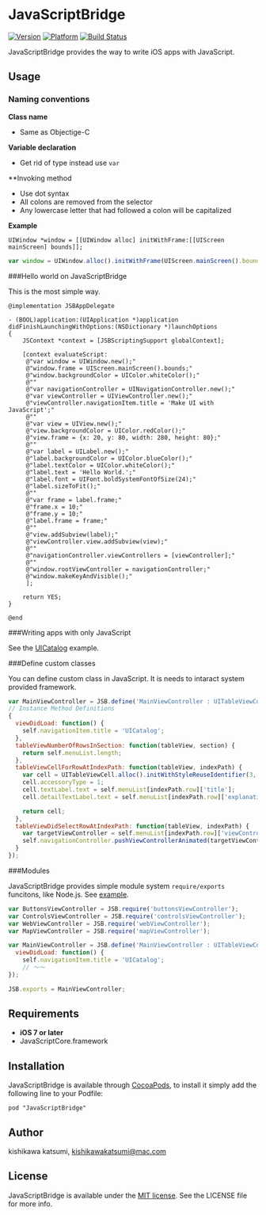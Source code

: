 # JavaScriptBridge

[![Version](http://cocoapod-badges.herokuapp.com/v/JavaScriptBridge/badge.png)](http://cocoadocs.org/docsets/JavaScriptBridge)
[![Platform](http://cocoapod-badges.herokuapp.com/p/JavaScriptBridge/badge.png)](http://cocoadocs.org/docsets/JavaScriptBridge)
[![Build Status](https://travis-ci.org/kishikawakatsumi/JavaScriptBridge.png?branch=master)](https://travis-ci.org/kishikawakatsumi/JavaScriptBridge)

JavaScriptBridge provides the way to write iOS apps with JavaScript.

## Usage

### Naming conventions

**Class name**
- Same as Objectige-C

**Variable declaration**
- Get rid of type instead use `var`

**Invoking method
- Use dot syntax
- All colons are removed from the selector
- Any lowercase letter that had followed a colon will be capitalized


**Example**

```objc
UIWindow *window = [[UIWindow alloc] initWithFrame:[[UIScreen mainScreen] bounds]];
```

```javascript
var window = UIWindow.alloc().initWithFrame(UIScreen.mainScreen().bounds);
```

###Hello world on JavaScriptBridge

This is the most simple way.

```objc
@implementation JSBAppDelegate

- (BOOL)application:(UIApplication *)application didFinishLaunchingWithOptions:(NSDictionary *)launchOptions
{
    JSContext *context = [JSBScriptingSupport globalContext];
    
    [context evaluateScript:
     @"var window = UIWindow.new();"
     @"window.frame = UIScreen.mainScreen().bounds;"
     @"window.backgroundColor = UIColor.whiteColor();"
     @""
     @"var navigationController = UINavigationController.new();"
     @"var viewController = UIViewController.new();"
     @"viewController.navigationItem.title = 'Make UI with JavaScript';"
     @""
     @"var view = UIView.new();"
     @"view.backgroundColor = UIColor.redColor();"
     @"view.frame = {x: 20, y: 80, width: 280, height: 80};"
     @""
     @"var label = UILabel.new();"
     @"label.backgroundColor = UIColor.blueColor();"
     @"label.textColor = UIColor.whiteColor();"
     @"label.text = 'Hello World.';"
     @"label.font = UIFont.boldSystemFontOfSize(24);"
     @"label.sizeToFit();"
     @""
     @"var frame = label.frame;"
     @"frame.x = 10;"
     @"frame.y = 10;"
     @"label.frame = frame;"
     @""
     @"view.addSubview(label);"
     @"viewController.view.addSubview(view);"
     @""
     @"navigationController.viewControllers = [viewController];"
     @""
     @"window.rootViewController = navigationController;"
     @"window.makeKeyAndVisible();"
     ];
    
    return YES;
}

@end
```

###Writing apps with only JavaScript

See the [UICatalog](https://github.com/kishikawakatsumi/JavaScriptBridge/tree/master/Examples/UICatalog/UICatalog) example.

###Define custom classes

You can define custom class in JavaScript.
It is needs to intaract system provided framework.

```javascript
var MainViewController = JSB.define('MainViewController : UITableViewController <UITableviewDataSource, UITableviewDelegate>', // Declaration
// Instance Method Definitions
{
  viewDidLoad: function() {
    self.navigationItem.title = 'UICatalog';
  },
  tableViewNumberOfRowsInSection: function(tableView, section) {
    return self.menuList.length;
  },
  tableViewCellForRowAtIndexPath: function(tableView, indexPath) {
    var cell = UITableViewCell.alloc().initWithStyleReuseIdentifier(3, 'Cell');
    cell.accessoryType = 1;
    cell.textLabel.text = self.menuList[indexPath.row]['title'];
    cell.detailTextLabel.text = self.menuList[indexPath.row]['explanation'];

    return cell;
  },
  tableViewDidSelectRowAtIndexPath: function(tableView, indexPath) {
    var targetViewController = self.menuList[indexPath.row]['viewController'];
    self.navigationController.pushViewControllerAnimated(targetViewController, true);
  }
});
```

###Modules

JavaScriptBridge provides simple module system `require/exports` funcitons, like Node.js.
See [example](https://github.com/kishikawakatsumi/JavaScriptBridge/tree/master/Examples/UICatalog/UICatalog/js).

```javascript
var ButtonsViewController = JSB.require('buttonsViewController');
var ControlsViewController = JSB.require('controlsViewController');
var WebViewController = JSB.require('webViewController');
var MapViewController = JSB.require('mapViewController');

var MainViewController = JSB.define('MainViewController : UITableViewController', {
  viewDidLoad: function() {
    self.navigationItem.title = 'UICatalog';
    // 〜〜
});

JSB.exports = MainViewController;
```

## Requirements
- **iOS 7 or later**
- JavaScriptCore.framework

## Installation

JavaScriptBridge is available through [CocoaPods](http://cocoapods.org), to install
it simply add the following line to your Podfile:

    pod "JavaScriptBridge"

## Author

kishikawa katsumi, kishikawakatsumi@mac.com

## License

[Apache]: http://www.apache.org/licenses/LICENSE-2.0
[MIT]: http://www.opensource.org/licenses/mit-license.php
[GPL]: http://www.gnu.org/licenses/gpl.html
[BSD]: http://opensource.org/licenses/bsd-license.php

JavaScriptBridge is available under the [MIT license][MIT]. See the LICENSE file for more info.
